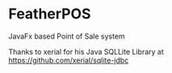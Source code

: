 # FeatherPOS
 JavaFx based Point of Sale system

Thanks to xerial for his Java SQLLite Library at https://github.com/xerial/sqlite-jdbc


